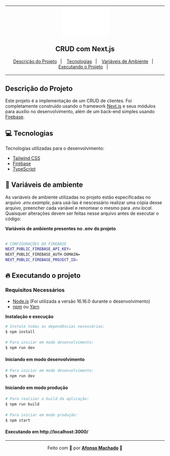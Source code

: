 <table align="center"><tr><td align="center" width="9999">
<a href="http://nestjs.com/" target="blank"><img src="https://github.com/AfonsoMachado/next-crud/blob/main/public/nextjs-logotype-light.png" width="150" alt="Nest Logo" /></a>

<h2>CRUD com Next.js</h2>

<p align="center">
  <a href="#descrição-do-projeto">Descrição do Projeto</a>&nbsp;&nbsp;&nbsp;|&nbsp;&nbsp;&nbsp;
  <a href="#computer-tecnologias">Tecnologias</a>&nbsp;&nbsp;&nbsp;|&nbsp;&nbsp;&nbsp;
  <a href="#bookmark-variáveis-de-ambiente">Variáveis de Ambiente</a>&nbsp;&nbsp;&nbsp;|&nbsp;&nbsp;&nbsp;
  <a href="#fire-executando-o-projeto">Executando o Projeto</a>&nbsp;&nbsp;&nbsp;|&nbsp;&nbsp;&nbsp;
</p>

</td></tr>
</table>

## Descrição do Projeto

Este projeto é a implementação de um CRUD de clientes. Foi completamente construído usando o framework [Next.js](https://nextjs.org/) e seus módulos para auxílio no desenvolvimento, além de um back-end simples usando [Firebase](https://firebase.google.com/).

## :computer: Tecnologias

Tecnologias utilizadas para o desenvolvimento:
- [Tailwind CSS](https://tailwindcss.com/)
- [Firebase](https://firebase.google.com/)
- [TypeScript](https://www.typescriptlang.org/)

## :bookmark: Variáveis de ambiente 

As variáveis de ambiente utilizadas no projeto estão especificadas no arquivo *.env.example*, para usá-las é nescessário realizar uma cópia desse arquivo, preencher cada variável e renomear o mesmo para *.env.local*. Quaisquer alterações devem ser feitas nesse arquivo antes de executar o código:

**Variáveis de ambiente presentes no .env do projeto**

```bash

# CONFIGURAÇÕES DO FIREBASE
NEXT_PUBLIC_FIREBASE_API_KEY=
NEXT_PUBLIC_FIREBASE_AUTH-DOMAIN=
NEXT_PUBLIC_FIREBASE_PROJECT_ID=
```

## :fire: Executando o projeto

### Requisitos Necessários

- [Node.js](https://nodejs.org/en/) (Foi utilizada a versão 16.16.0 durante o desenvolvimento)
- [npm](https://www.npmjs.com/) ou [Yarn](https://classic.yarnpkg.com/)

**Instalação e execução**

```bash
# Instale todas as dependências necessárias:
$ npm install

# Para iniciar em modo desenvolvimento:
$ npm run dev
```

#### Iniciando em modo desenvolvimento

```bash
# Para iniciar em modo desenvolvimento:
$ npm run dev
```

#### Iniciando em modo produção

```bash
# Para realizar o build da aplicação:
$ npm run build

# Para iniciar em modo produção:
$ npm start
```

#### Executando em http://localhost:3000/
---

<p align="center">Feito com 💜 por <strong><a href="https://www.linkedin.com/in/AfonsoMachado/">Afonso Machado</a> 🥰 </strong> </p>
